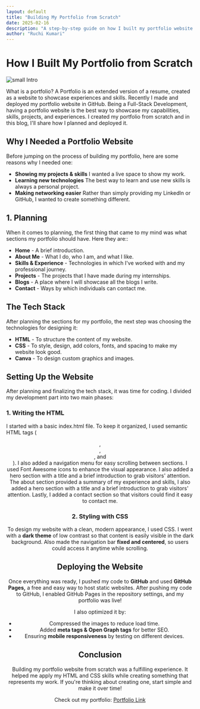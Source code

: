 ```yaml
---
layout: default
title: "Building My Portfolio from Scratch"
date: 2025-02-16
description: "A step-by-step guide on how I built my portfolio website from scratch using HTML, CSS, and GitHub Pages."
author: "Ruchi Kumari"
---
```


# How I Built My Portfolio from Scratch

<img src="/blogs/images/portfolio.jpg" alt="small Intro">

What is a portfolio? A Portfolio is an extended version of a resume, created as a website to showcase experiences and skills. Recently I made and deployed my portfolio website in GitHub. Being a Full-Stack Development, having a portfolio website is the best way to showcase my capabilities, skills, projects, and experiences. I created my portfolio from scratch and in this blog, I'll share how I planned and deployed it.

## Why I Needed a Portfolio Website

Before jumping on the process of building my portfolio, here are some reasons why I needed one:

- **Showing my projects & skills** I wanted a live space to show my work.
- **Learning new technologies** The best way to learn and use new skills is always a personal project.
- **Making networking easier** Rather than simply providing my LinkedIn or GitHub, I wanted to create something different.

## 1. Planning

When it comes to planning, the first thing that came to my mind was what sections my portfolio should have. Here they are::

- **Home** - A brief introduction.
- **About Me** - What I do, who I am, and what I like.
- **Skills & Experience** - Technologies in which I've worked with and my professional journey.
- **Projects** - The projects that I have made during my internships.
- **Blogs** - A place where I will showcase all the blogs I write.
- **Contact** - Ways by which individuals can contact me.

## The Tech Stack

After planning the sections for my portfolio, the next step was choosing the technologies for designing it:

- **HTML** - To structure the content of my website.
- **CSS** - To style, design, add colors, fonts, and spacing to make my website look good.
- **Canva** - To design custom graphics and images.

## Setting Up the Website

After planning and finalizing the tech stack, it was time for coding. I divided my development part into two main phases:

### 1. Writing the HTML

I started with a basic index.html file. To keep it organized, I used semantic HTML tags (<header>, <nav>, <section>, and <footer>). I also added a navigation menu for easy scrolling between sections. I used Font Awesome icons to enhance the visual appearance. I also added a hero section with a title and a brief introduction to grab visitors' attention. The about section provided a summary of my experience and skills, I also added a hero section with a title and a brief introduction to grab visitors' attention. Lastly, I added a contact section so that visitors could find it easy to contact me.

### 2. Styling with CSS

To design my website with a clean, modern appearance, I used CSS. I went with a **dark theme** of low contrast so that content is easily visible in the dark background. Also made the navigation bar **fixed and centered**, so users could access it anytime while scrolling.

## Deploying the Website

Once everything was ready, I pushed my code to **GitHub** and used **GitHub Pages,** a free and easy way to host static websites. After pushing my code to GitHub, I enabled GitHub Pages in the repository settings, and my portfolio was live!

I also optimized it by:

- Compressed the images to reduce load time.
- Added **meta tags & Open Graph tags** for better SEO.
- Ensuring **mobile responsiveness** by testing on different devices.

## Conclusion

Building my portfolio website from scratch was a fulfilling experience. It helped me apply my HTML and CSS skills while creating something that represents my work. If you're thinking about creating one, start simple and make it over time!

Check out my portfolio: [Portfolio Link](https://ruchiikr.github.io)
